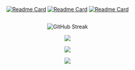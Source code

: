 
<section align='center'>

[![Readme Card](https://github-readme-stats.vercel.app/api/pin/?username=Ghostik-gh&repo=robots-sim&theme=github_dark )](https://github.com/Ghostik-gh/robots-sim)
[![Readme Card](https://github-readme-stats.vercel.app/api/pin/?username=Ghostik-gh&repo=portfolio&theme=github_dark )](https://github.com/Ghostik-gh/portfolio)
[![Readme Card](https://github-readme-stats.vercel.app/api/pin/?username=Ghostik-gh&repo=API&theme=github_dark )](https://github.com/Ghostik-gh/API) 

#

![GitHub Streak](https://github-readme-streak-stats.herokuapp.com?user=Ghostik-gh&theme=github-dark-blue)


![](http://github-profile-summary-cards.vercel.app/api/cards/profile-details?username=Ghostik-gh&theme=github_dark)

![](http://github-profile-summary-cards.vercel.app/api/cards/productive-time?username=Ghostik-gh&theme=github_dark&utcOffset=8)

![](https://komarev.com/ghpvc/?username=Ghostik-gh&style=flat-square)

</section>

<!---
![Top Langs](https://github-readme-stats.vercel.app/api/top-langs/?username=Ghostik-gh&layout=compact&theme=react) 
-->
